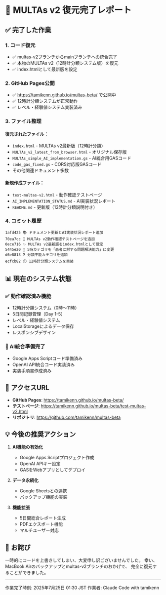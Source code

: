 # 🎉 MULTAs v2 復元完了レポート

## ✅ 完了した作業

### 1. コード復元
- ✅ multas-v2ブランチからmainブランチへの統合完了
- ✅ 本物のMULTAs v2（12時計分類システム版）を復元
- ✅ index.htmlとして最新版を設定

### 2. GitHub Pages公開
- ✅ https://tamikenn.github.io/multas-beta/ で公開中
- ✅ 12時計分類システムが正常動作
- ✅ レベル・経験値システム実装済み

### 3. ファイル整理
#### 復元されたファイル：
- `index.html` - MULTAs v2最新版（12時計分類）
- `MULTAs_v2_latest_from_browser.html` - オリジナル保存版
- `MULTAs_simple_AI_implementation.gs` - AI統合用GASコード
- `code_gas_fixed.gs` - CORS対応版GASコード
- その他関連ドキュメント多数

#### 新規作成ファイル：
- `test-multas-v2.html` - 動作確認テストページ
- `AI_IMPLEMENTATION_STATUS.md` - AI実装状況レポート
- `README.md` - 更新版（12時計分類説明付き）

### 4. コミット履歴
```
1afd425 📚 ドキュメント更新とAI実装状況レポート追加
70ea7cc 🧪 MULTAs v2動作確認テストページを追加
0ece716 ✨ MULTAs v2最新版をindex.htmlとして設定
5445e20 🤝 5時カテゴリを「患者に対する問題解決能力」に変更
d6e8813 ❓ 分類不能カテゴリを追加
ecfcb82 🕐 12時計分類システムを実装
```

## 📊 現在のシステム状態

### ✅ 動作確認済み機能
- 12時計分類システム（0時〜11時）
- 5日間記録管理（Day 1-5）
- レベル・経験値システム
- LocalStorageによるデータ保存
- レスポンシブデザイン

### 🚧 AI統合準備完了
- Google Apps Scriptコード準備済み
- OpenAI API統合コード実装済み
- 実装手順書作成済み

## 🔗 アクセスURL

- **GitHub Pages**: https://tamikenn.github.io/multas-beta/
- **テストページ**: https://tamikenn.github.io/multas-beta/test-multas-v2.html
- **リポジトリ**: https://github.com/tamikenn/multas-beta

## 💡 今後の推奨アクション

1. **AI機能の有効化**
   - Google Apps Scriptプロジェクト作成
   - OpenAI APIキー設定
   - GASをWebアプリとしてデプロイ

2. **データ永続化**
   - Google Sheetsとの連携
   - バックアップ機能の実装

3. **機能拡張**
   - 5日間総合レポート生成
   - PDFエクスポート機能
   - マルチユーザー対応

## 🙏 お詫び

一時的にコードを上書きしてしまい、大変申し訳ございませんでした。
幸い、MacBook Airのバックアップとmultas-v2ブランチのおかげで、
完全に復元することができました。

---

作業完了時刻: 2025年7月25日 01:30 JST
作業者: Claude Code with tamikenn